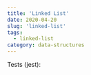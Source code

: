 ```yaml
---
title: 'Linked List'
date: 2020-04-20
slug: 'linked-list'
tags:
  - linked-list
category: data-structures
---
```


<!-- embed:LinkedList.js -->

Tests (jest):

<!-- embed:LinkedList.test.js -->
